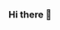 ### Hi there 👋

<!--
**dpianelli/dpianelli** is a ✨ _special_ ✨ repository because its `README.md` (this file) appears on your GitHub profile.
                
![visitors](https://visitor-badge.glitch.me/badge?page_id=dpianelli.dpianelli)

Here are some ideas to get you started:

- 🔭 I’m currently working on ...
- 🌱 I’m currently learning ...
- 👯 I’m looking to collaborate on ...
- 🤔 I’m looking for help with ...
- 💬 Ask me about ...
- 📫 How to reach me: ...
- 😄 Pronouns: ...
- ⚡ Fun fact: ...
-->
